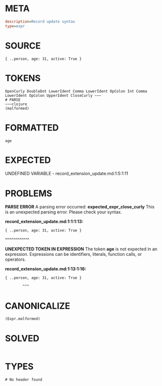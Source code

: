 # META
~~~ini
description=Record update syntax
type=expr
~~~
# SOURCE
~~~roc
{ ..person, age: 31, active: True }
~~~
# TOKENS
~~~text
OpenCurly DoubleDot LowerIdent Comma LowerIdent OpColon Int Comma LowerIdent OpColon UpperIdent CloseCurly ~~~
# PARSE
~~~clojure
(malformed)
~~~
# FORMATTED
~~~roc
age
~~~
# EXPECTED
UNDEFINED VARIABLE - record_extension_update.md:1:5:1:11
# PROBLEMS
**PARSE ERROR**
A parsing error occurred: **expected_expr_close_curly**
This is an unexpected parsing error. Please check your syntax.

**record_extension_update.md:1:1:1:13:**
```roc
{ ..person, age: 31, active: True }
```
^^^^^^^^^^^^


**UNEXPECTED TOKEN IN EXPRESSION**
The token **age** is not expected in an expression.
Expressions can be identifiers, literals, function calls, or operators.

**record_extension_update.md:1:13:1:16:**
```roc
{ ..person, age: 31, active: True }
```
            ^^^


# CANONICALIZE
~~~clojure
(Expr.malformed)
~~~
# SOLVED
~~~clojure
~~~
# TYPES
~~~roc
# No header found
~~~

